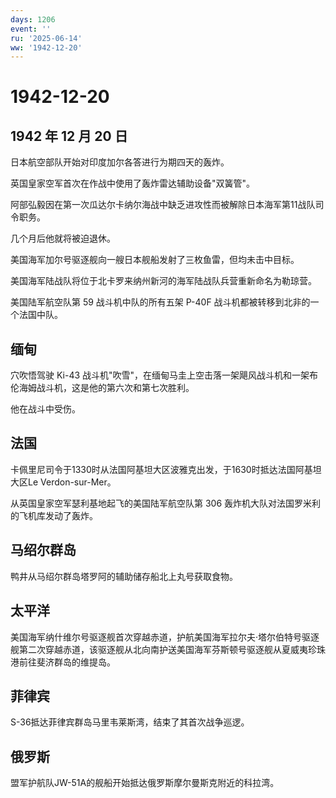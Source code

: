 ```yaml
---
days: 1206
event: ''
ru: '2025-06-14'
ww: '1942-12-20'
---
```


# 1942-12-20

## 1942 年 12 月 20 日

日本航空部队开始对印度加尔各答进行为期四天的轰炸。

英国皇家空军首次在作战中使用了轰炸雷达辅助设备"双簧管"。

阿部弘毅因在第一次瓜达尔卡纳尔海战中缺乏进攻性而被解除日本海军第11战队司令职务。

几个月后他就将被迫退休。

美国海军加尔号驱逐舰向一艘日本舰船发射了三枚鱼雷，但均未击中目标。

美国海军陆战队将位于北卡罗来纳州新河的海军陆战队兵营重新命名为勒琼营。

美国陆军航空队第 59 战斗机中队的所有五架 P-40F
战斗机都被转移到北非的一个法国中队。

## 缅甸

穴吹悟驾驶 Ki-43
战斗机"吹雪"，在缅甸马圭上空击落一架飓风战斗机和一架布伦海姆战斗机，这是他的第六次和第七次胜利。

他在战斗中受伤。

## 法国

卡佩里尼司令于1330时从法国阿基坦大区波雅克出发，于1630时抵达法国阿基坦大区Le
Verdon-sur-Mer。

从英国皇家空军瑟利基地起飞的美国陆军航空队第 306
轰炸机大队对法国罗米利的飞机库发动了轰炸。

## 马绍尔群岛

鸭井从马绍尔群岛塔罗阿的辅助储存船北上丸号获取食物。

## 太平洋

美国海军纳什维尔号驱逐舰首次穿越赤道，护航美国海军拉尔夫·塔尔伯特号驱逐舰第二次穿越赤道，该驱逐舰从北向南护送美国海军芬斯顿号驱逐舰从夏威夷珍珠港前往斐济群岛的维提岛。

## 菲律宾

S-36抵达菲律宾群岛马里韦莱斯湾，结束了其首次战争巡逻。

## 俄罗斯

盟军护航队JW-51A的舰船开始抵达俄罗斯摩尔曼斯克附近的科拉湾。